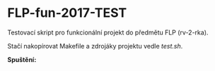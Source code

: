 # FLP-fun-2017-TEST
Testovací skript pro funkcionální projekt do předmětu FLP (rv-2-rka).

Stačí nakopírovat Makefile a zdrojáky projektu vedle *test.sh*.

**Spuštění:**
```./test.sh
